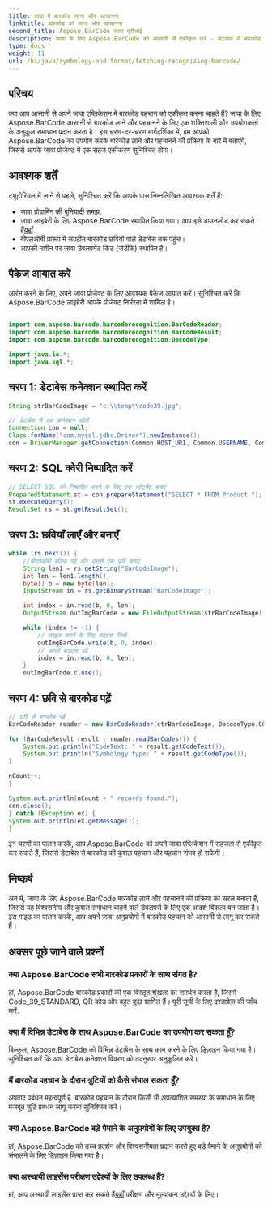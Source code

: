 ```yaml
---
title: जावा में बारकोड लाना और पहचानना
linktitle: बारकोड को लाना और पहचानना
second_title: Aspose.BarCode जावा एपीआई
description: जावा के लिए Aspose.BarCode को आसानी से एकीकृत करें - डेटाबेस से बारकोड लाएं और पहचानें। निर्बाध बारकोड एकीकरण अनुभव के लिए अभी डाउनलोड करें।
type: docs
weight: 11
url: /hi/java/symbology-and-format/fetching-recognizing-barcode/
---
```


## परिचय

क्या आप आसानी से अपने जावा एप्लिकेशन में बारकोड पहचान को एकीकृत करना चाहते हैं? जावा के लिए Aspose.BarCode आसानी से बारकोड लाने और पहचानने के लिए एक शक्तिशाली और उपयोगकर्ता के अनुकूल समाधान प्रदान करता है। इस चरण-दर-चरण मार्गदर्शिका में, हम आपको Aspose.BarCode का उपयोग करके बारकोड लाने और पहचानने की प्रक्रिया के बारे में बताएंगे, जिससे आपके जावा प्रोजेक्ट में एक सहज एकीकरण सुनिश्चित होगा।

## आवश्यक शर्तें

ट्यूटोरियल में जाने से पहले, सुनिश्चित करें कि आपके पास निम्नलिखित आवश्यक शर्तें हैं:

- जावा प्रोग्रामिंग की बुनियादी समझ.
-  जावा लाइब्रेरी के लिए Aspose.BarCode स्थापित किया गया। आप इसे डाउनलोड कर सकते हैं[यहाँ](https://releases.aspose.com/barcode/java/).
- बीएलओबी प्रारूप में संग्रहीत बारकोड छवियों वाले डेटाबेस तक पहुंच।
- आपकी मशीन पर जावा डेवलपमेंट किट (जेडीके) स्थापित है।

## पैकेज आयात करें

आरंभ करने के लिए, अपने जावा प्रोजेक्ट के लिए आवश्यक पैकेज आयात करें। सुनिश्चित करें कि Aspose.BarCode लाइब्रेरी आपके प्रोजेक्ट निर्भरता में शामिल है।

```java

import com.aspose.barcode.barcoderecognition.BarCodeReader;
import com.aspose.barcode.barcoderecognition.BarCodeResult;
import com.aspose.barcode.barcoderecognition.DecodeType;

import java.io.*;
import java.sql.*;
```

## चरण 1: डेटाबेस कनेक्शन स्थापित करें

```java
String strBarCodeImage = "c:\\temp\\code39.jpg";

// डेटाबेस से एक कनेक्शन खोलें
Connection con = null;
Class.forName("com.mysql.jdbc.Driver").newInstance();
con = DriverManager.getConnection(Common.HOST_URI, Common.USERNAME, Common.PASSWORD);
```

## चरण 2: SQL क्वेरी निष्पादित करें

```java
// SELECT SQL को निष्पादित करने के लिए एक स्टेटमेंट बनाएं
PreparedStatement st = con.prepareStatement("SELECT * FROM Product ");
st.executeQuery();
ResultSet rs = st.getResultSet();
```

## चरण 3: छवियाँ लाएँ और बनाएँ

```java
while (rs.next()) {
    //बीएलओबी फ़ील्ड पढ़ें और उससे एक छवि बनाएं
    String len1 = rs.getString("BarCodeImage");
    int len = len1.length();
    byte[] b = new byte[len];
    InputStream in = rs.getBinaryStream("BarCodeImage");

    int index = in.read(b, 0, len);
    OutputStream outImgBarCode = new FileOutputStream(strBarCodeImage);

    while (index != -1) {
        // फ़ाइल करने के लिए बाइट्स लिखें
        outImgBarCode.write(b, 0, index);
        // अगले बाइट्स पढ़ें
        index = in.read(b, 0, len);
    }
    outImgBarCode.close();
```

## चरण 4: छवि से बारकोड पढ़ें

```java
// छवि से बारकोड पढ़ें
BarCodeReader reader = new BarCodeReader(strBarCodeImage, DecodeType.CODE_39_STANDARD);

for (BarCodeResult result : reader.readBarCodes()) {
    System.out.println("CodeText: " + result.getCodeText());
    System.out.println("Symbology type: " + result.getCodeType());
}

nCount++;
}

System.out.println(nCount + " records found.");
con.close();
} catch (Exception ex) {
System.out.println(ex.getMessage());
}
```

इन चरणों का पालन करके, आप Aspose.BarCode को अपने जावा एप्लिकेशन में सहजता से एकीकृत कर सकते हैं, जिससे डेटाबेस से बारकोड की कुशल पहचान और पहचान संभव हो सकेगी।

## निष्कर्ष

अंत में, जावा के लिए Aspose.BarCode बारकोड लाने और पहचानने की प्रक्रिया को सरल बनाता है, जिससे यह विश्वसनीय और कुशल समाधान चाहने वाले डेवलपर्स के लिए एक आदर्श विकल्प बन जाता है। इस गाइड का पालन करके, आप अपने जावा अनुप्रयोगों में बारकोड पहचान को आसानी से लागू कर सकते हैं।

## अक्सर पूछे जाने वाले प्रश्नों

### क्या Aspose.BarCode सभी बारकोड प्रकारों के साथ संगत है?
हां, Aspose.BarCode बारकोड प्रकारों की एक विस्तृत श्रृंखला का समर्थन करता है, जिसमें Code_39_STANDARD, QR कोड और बहुत कुछ शामिल हैं। पूरी सूची के लिए दस्तावेज़ की जाँच करें.

### क्या मैं विभिन्न डेटाबेस के साथ Aspose.BarCode का उपयोग कर सकता हूँ?
बिल्कुल, Aspose.BarCode को विभिन्न डेटाबेस के साथ काम करने के लिए डिज़ाइन किया गया है। सुनिश्चित करें कि आप डेटाबेस कनेक्शन विवरण को तदनुसार अनुकूलित करें।

### मैं बारकोड पहचान के दौरान त्रुटियों को कैसे संभाल सकता हूँ?
अपवाद प्रबंधन महत्वपूर्ण है. बारकोड पहचान के दौरान किसी भी अप्रत्याशित समस्या के समाधान के लिए मजबूत त्रुटि प्रबंधन लागू करना सुनिश्चित करें।

### क्या Aspose.BarCode बड़े पैमाने के अनुप्रयोगों के लिए उपयुक्त है?
हां, Aspose.BarCode को उच्च प्रदर्शन और विश्वसनीयता प्रदान करते हुए बड़े पैमाने के अनुप्रयोगों को संभालने के लिए डिज़ाइन किया गया है।

### क्या अस्थायी लाइसेंस परीक्षण उद्देश्यों के लिए उपलब्ध हैं?
 हां, आप अस्थायी लाइसेंस प्राप्त कर सकते हैं[यहाँ](https://purchase.aspose.com/temporary-license/) परीक्षण और मूल्यांकन उद्देश्यों के लिए।
